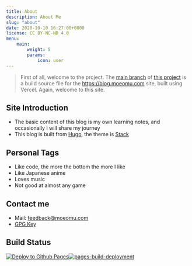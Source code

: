 ```yaml
---
title: About
description: About Me
slug: "about"
date: 2020-10-10 16:27:00+0800
license: CC BY-NC-ND 4.0
menu:
    main: 
        weight: 5
        params:
            icon: user
---
```


> First of all, welcome to the project. The [main branch](https://github.com/BloveDawn/blog/tree/main) of [this project](https://github.com/BloveDawn/blog) is a build source file for the <https://blog.moeomu.com> site, built using Vercel. Again, welcome to this site.

## Site Introduction

- The basic content of this blog is my own learning notes, and occasionally I will share my journey
- This blog is built from [Hugo](https://gohugo.io/), the theme is [Stack](https://github.com/CaiJimmy/hugo-theme-stack)

## Personal Tags

- Like code, the more the bottom the more I like
- Like Japanese anime
- Loves music
- Not good at almost any game

## Contact me

- Mail: <feedback@moeomu.com>
- [GPG Key](/assets/Misaka_0x9A630CD2_public.asc)

## Build Status

[![Deploy to Github Pages](https://github.com/BloveDawn/blog/actions/workflows/deploy.yml/badge.svg)](https://github.com/BloveDawn/blog/actions/workflows/deploy.yml)[![pages-build-deployment](https://github.com/BloveDawn/blog/actions/workflows/pages/pages-build-deployment/badge.svg)](https://github.com/BloveDawn/blog/actions/workflows/pages/pages-build-deployment)
